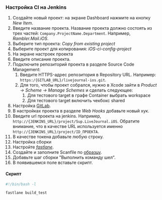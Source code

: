 ### Настройка CI на Jenkins

1. Создайте новый проект: на экране Dashboard нажмите на кнопку *New Item*.
  1. Введите название проекта. Название проекта должно состоять из трех частей: `Company.ProjectName.Department`. Например, *Rambler.Mail.iOS*.
  2. Выберите тип проекта: *Copy from existing project*
  3. Выберите проект для копирования: *iOS-ci-config-project*
2. На экране настроек проекта
  1. Введите описание проекта.
  2. Подключите репозиторий проекта в разделе Source Code Management:
      1. Введите HTTPS-адрес репозитория в Repository URL. Например: `https:/{GITLAB_URL}/livejournal-ios.git`.
      2. Для того, чтобы проект собрался, нужно в Xcode зайти в *Product -> Scheme -> Manage Schemes* и сделать следующее:
          1. Для тестового target в графе Container выбрать workspace
          2. Для тестового target включить чекбокс shared
3. Настройка [GitLab](https://***REMOVED***
).
  1. В настройках проекта в разделе *Web Hooks* добавьте новый хук.
  2. Введите url проекта на jenkins. Например, `http://{JENKINS_URL}/project/Sup.LiveJournal.iOS`. Обратите внимание, что в качестве URL используется именно `http://{JENKINS_URL}/project/ID_ПРОЕКТА`.
  3. В качестве токена добавьте любую строку.
4. Настройка сборки
  1. Настройте [*fastlane*](/processes/continuous-delivery/simple-setup.md#Шаг-4-Базовая-настройка-fastlane).
  2. Создайте и заполните Scanfile по [образцу](/processes/continuous-integration/scanfile-example.md).
  3. Добавьте шаг сборки "Выполнить команду шел".
  4. В появившемся поле вставьте скрипт.

#### Скрипт

```sh
#!/bin/bash -l

fastlane build_test
```
